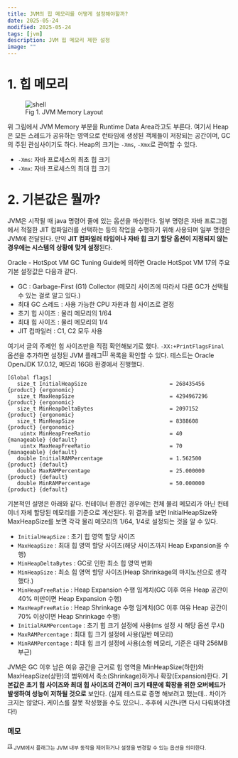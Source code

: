 ```yaml
---
title: JVM의 힙 메모리를 어떻게 설정해야할까?
date: 2025-05-24
modified: 2025-05-24
tags: [jvm]
description: JVM 힙 메모리 제한 설정
image: ""
---
```


# 1. 힙 메모리

<figure>
<img src="/jvm-memory-size/jvm-memory-layout.png" alt="shell">
<figcaption>Fig 1. JVM Memory Layout</figcaption>
</figure>

위 그림에서 JVM Memory 부분을 Runtime Data Area라고도 부른다. 여기서 Heap은 모든 스레드가 공유하는 영역으로 런타임에 생성된 객체들이 저장되는 공간이며,
GC의 주된 관심사이기도 하다. Heap의 크기는 `-Xms`, `-Xmx`로 관여할 수 있다.

- `-Xms`: 자바 프로세스의 최초 힙 크기
- `-Xmx`: 자바 프로세스의 최대 힙 크기

# 2. 기본값은 뭘까?

JVM은 시작될 때 java 명령어 줄에 있는 옵션을 파싱한다. 일부 명령은 자바 프로그램에서 적절한 JIT 컴파일러를 선택하는 등의 작업을 수행하기 위해 사용되며 일부 명령은 JVM에 전달된다. 만약 **JIT 컴파일러 타입이나 자바 힙 크기 할당 옵션이 지정되지 않는 경우에는 시스템의 상황에 맞게 설정**된다.

<a herf = "https://docs.oracle.com/en/java/javase/17/gctuning/hotspot-virtual-machine-garbage-collection-tuning-guide.pdf" rel="noopener" target="_blank">Oracle - HotSpot VM GC Tuning Guide</a>에 의하면 Oracle HotSpot VM 17의 주요 기본 설정값은 다음과 같다.

- GC : Garbage-First (G1) Collector (메모리 사이즈에 따라서 다른 GC가 선택될 수 있는 걸로 알고 있다.)
- 최대 GC 스레드 : 사용 가능한 CPU 자원과 힙 사이즈로 결정
- 초기 힙 사이즈 : 물리 메모리의 1/64
- 최대 힙 사이즈 : 물리 메모리의 1/4
- JIT 컴파일러 : C1, C2 모두 사용

여기서 글의 주제인 힙 사이즈만을 직접 확인해보기로 했다. `-XX:+PrintFlagsFinal` 옵션을 추가하면 설정된 JVM 플래그<sup id="flag">[[1]](#user-ref)</sup> 목록을 확인할 수 있다.
테스트는 Oracle OpenJDK 17.0.12, 메모리 16GB 환경에서 진행했다.

```
[Global flags]
   size_t InitialHeapSize                          = 268435456                                 {product} {ergonomic}
   size_t MaxHeapSize                              = 4294967296                                {product} {ergonomic}
   size_t MinHeapDeltaBytes                        = 2097152                                   {product} {ergonomic}
   size_t MinHeapSize                              = 8388608                                   {product} {ergonomic}
    uintx MinHeapFreeRatio                         = 40                                     {manageable} {default}
    uintx MaxHeapFreeRatio                         = 70                                     {manageable} {default}
   double InitialRAMPercentage                     = 1.562500                                  {product} {default}
   double MaxRAMPercentage                         = 25.000000                                 {product} {default}
   double MinRAMPercentage                         = 50.000000                                 {product} {default}
```

기본적인 설명은 아래와 같다. 컨테이너 환경인 경우에는 전체 물리 메모리가 아닌 컨테이너 자체 할당된 메모리를 기준으로 계산된다. 위 결과를 보면 InitialHeapSize와 MaxHeapSize를 보면 각각 물리 메모리의 1/64, 1/4로 설정되는 것을 알 수 있다.

- `InitialHeapSize` : 초기 힙 영역 할당 사이즈
- `MaxHeapSize` : 최대 힙 영역 할당 사이즈(해당 사이즈까지 Heap Expansion을 수행)
- `MinHeapDeltaBytes` : GC로 인한 최소 힙 영역 변화
- `MinHeapSize` : 최소 힙 영역 할당 사이즈(Heap Shrinkage의 마지노선으로 생각했다.)
- `MinHeapFreeRatio` : Heap Expansion 수행 임계치(GC 이후 여유 Heap 공간이 40% 미만이면 Heap Expansion 수행)
- `MaxHeapFreeRatio` : Heap Shrinkage 수행 임계치(GC 이후 여유 Heap 공간이 70% 이상이면 Heap Shrinkage 수행)
- `InitialRAMPercentage` : 초기 힙 크기 설정에 사용(ms 설정 시 해당 옵션 무시)
- `MaxRAMPercentage` : 최대 힙 크기 설정에 사용(일반 메모리)
- `MinRAMPercentage` : 최대 힙 크기 설정에 사용(소형 메모리, 기준은 대략 256MB 부근)

JVM은 GC 이후 남은 여유 공간을 근거로 힙 영역을 MinHeapSize(하한)와 MaxHeapSize(상한)의 범위에서 축소(Shrinkage)하거나 확장(Expansion)한다. **기본값은 초기 힙 사이즈와 최대 힙 사이즈의 간격이 크기 때문에 확장을 위한 오버헤드가 발생하여 성능이 저하될 것으로** 보인다. (실제 테스트로 증명 해보려고 했는데.. 차이가 크지는 않았다. 케이스를 잘못 작성했을 수도 있으니.. 추후에 시간나면 다시 다뤄봐야겠다!)

### 메모

<small id="user-ref"><sup>[[1]](#flag)</sup> JVM에서 플래그는 JVM 내부 동작을 제어하거나 설정을 변경할 수 있는 옵션을 의미한다.</small>

